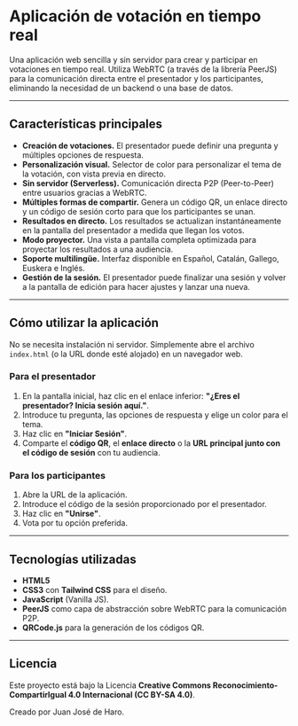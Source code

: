 # Aplicación de votación en tiempo real

Una aplicación web sencilla y sin servidor para crear y participar en votaciones en tiempo real. Utiliza WebRTC (a través de la librería PeerJS) para la comunicación directa entre el presentador y los participantes, eliminando la necesidad de un backend o una base de datos.

---

## Características principales

* **Creación de votaciones.** El presentador puede definir una pregunta y múltiples opciones de respuesta.
* **Personalización visual.** Selector de color para personalizar el tema de la votación, con vista previa en directo.
* **Sin servidor (Serverless).** Comunicación directa P2P (Peer-to-Peer) entre usuarios gracias a WebRTC.
* **Múltiples formas de compartir.** Genera un código QR, un enlace directo y un código de sesión corto para que los participantes se unan.
* **Resultados en directo.** Los resultados se actualizan instantáneamente en la pantalla del presentador a medida que llegan los votos.
* **Modo proyector.** Una vista a pantalla completa optimizada para proyectar los resultados a una audiencia.
* **Soporte multilingüe.** Interfaz disponible en Español, Catalán, Gallego, Euskera e Inglés.
* **Gestión de la sesión.** El presentador puede finalizar una sesión y volver a la pantalla de edición para hacer ajustes y lanzar una nueva.

---

## Cómo utilizar la aplicación

No se necesita instalación ni servidor. Simplemente abre el archivo `index.html` (o la URL donde esté alojado) en un navegador web.

### Para el presentador

1.  En la pantalla inicial, haz clic en el enlace inferior: **"¿Eres el presentador? Inicia sesión aquí."**.
2.  Introduce tu pregunta, las opciones de respuesta y elige un color para el tema.
3.  Haz clic en **"Iniciar Sesión"**.
4.  Comparte el **código QR**, el **enlace directo** o la **URL principal junto con el código de sesión** con tu audiencia.

### Para los participantes

1.  Abre la URL de la aplicación.
2.  Introduce el código de la sesión proporcionado por el presentador.
3.  Haz clic en **"Unirse"**.
4.  Vota por tu opción preferida.

---

## Tecnologías utilizadas

* **HTML5**
* **CSS3** con **Tailwind CSS** para el diseño.
* **JavaScript** (Vanilla JS).
* **PeerJS** como capa de abstracción sobre WebRTC para la comunicación P2P.
* **QRCode.js** para la generación de los códigos QR.

---

## Licencia

Este proyecto está bajo la Licencia **Creative Commons Reconocimiento-CompartirIgual 4.0 Internacional (CC BY-SA 4.0)**.

Creado por Juan José de Haro.
